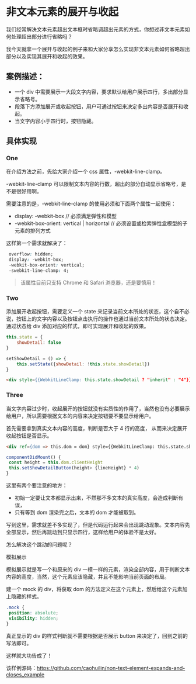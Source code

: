 # 非文本元素的展开与收起

我们经常解决文本元素超出文本框时省略调超出元素的方式，你想过非文本元素如何处理超出部分进行省略吗？

我今天就拿一个展开与收起的例子来和大家分享怎么实现非文本元素如何省略超出部分以及实现其展开和收起的效果。

## 案例描述：

- 一个 div 中需要展示一大段文字内容，要求默认给用户展示四行，多出部分显示省略号。
- 段落下方添加展开或收起按钮，用户可通过按钮来决定多出内容是否展开和收起。
- 当文字内容小于四行时，按钮隐藏。

## 具体实现

### One

在介绍方法之前，先给大家介绍一个 css 属性，-webkit-line-clamp。

-webkit-line-clamp 可以限制文本内容的行数，超出的部分自动显示省略号，是不是很好用啊。

需要注意的是，-webkit-line-clamp 的使用必须和下面两个属性一起使用：

- display: -webkit-box // 必须满足弹性和模型
- -webkit-box-orient: vertical | horizontal // 必须设置或检索弹性盒模型的子元素的排列方式

这样第一个需求就解决了：

```css
 overflow: hidden;
 display: -webkit-box;
 -webkit-box-orient: vertical;
 -swebkit-line-clamp: 4;
```

> 该属性目前只支持 Chrome 和 Safari 浏览器，还是要慎用！

### Two

添加展开收起按钮，需要定义一个 state 来记录当前文本所处的状态，这个自不必说，按钮上的文字内容以及按钮点击执行的操作也通过当前文本所处的状态决定。通过状态给 div 添加对应的样式，即可实现展开和收起的效果。

```js
this.state = {
    showDetail: false
}

setShowDetail = () => {
    this.setState({showDetail: !this.state.showDetail})
}
```

```html
<div style={{WebkitLineClamp: this.state.showDetail ? "inherit" : "4"}} />}
```

### Three

当文字内容过少时，收起展开的按钮就没有实质性的作用了，当然也没有必要展示给用户，所以需要根据文本的内容来决定按钮要不要显示给用户。

首先需要拿到真实文本内容的高度，判断是否大于 4 行的高度， 从而来决定展开收起按钮是否显示。

```html
<div ref={dom => this.dom = dom} style={{WebkitLineClamp: this.state.showDetailButton ? (this.state.showDetail ? 'inhert': '4') : 'inhert'}}>
```

```js
componentDidMount() {
 const height = this.dom.clientHeight
 this.setShowDetailButton(height> {lineHeight} * 4)
}
```

这里有两个要注意的地方：

- 初始一定要让文本都显示出来，不然那不多文本的真实高度，会造成判断有误，
- 只有等到 dom 渲染完之后，文本的 dom 才能被取到。

写到这里，需求就差不多实现了，但是代码运行起来会出现跳动现象。文本内容先全部显示，然后再跳动到只显示四行，这样给用户的体验不是太好。

怎么解决这个跳动的问题呢？

模拟展示

模拟展示就是写一个和原来的 div 一模一样的元素，渲染全部内容，用于判断文本内容的高度，当然，这个元素应该隐藏，并且不能影响当前页面的布局。

建一个 mock 的 div，将获取 dom 的方法定义在这个元素上，然后给这个元素加上隐藏的样式。

```css
.mock {
 position: absolute;
 visibility: hidden;
}
```

真正显示的 div 的样式判断就不需要根据是否展示 button 来决定了，回到之前的写法即可。

这样就大功告成了！

该样例源码：https://github.com/caohuilin/non-text-element-expands-and-closes_example